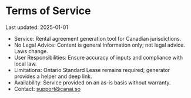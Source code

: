 # Terms of Service

Last updated: 2025-01-01

- Service: Rental agreement generation tool for Canadian jurisdictions.
- No Legal Advice: Content is general information only; not legal advice. Laws change.
- User Responsibilities: Ensure accuracy of inputs and compliance with local law.
- Limitations: Ontario Standard Lease remains required; generator provides a helper and deep link.
- Availability: Service provided on an as-is basis without warranty.
- Contact: support@canai.so
